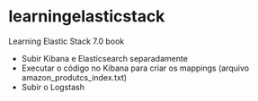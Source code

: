 # learningelasticstack
Learning Elastic Stack 7.0 book
- Subir Kibana e Elasticsearch separadamente
- Executar o código no Kibana para criar os mappings (arquivo amazon_produtcs_index.txt)
- Subir o Logstash
